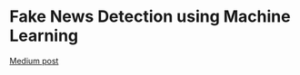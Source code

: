 # Fake News Detection using Machine Learning
[Medium post](https://towardsdatascience.com/machine-learning-tackles-the-fake-news-problem-c3fa75549e52)
